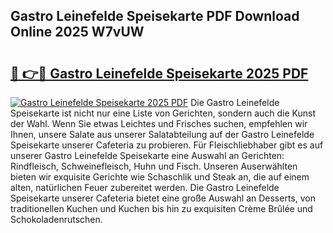 ## Gastro Leinefelde Speisekarte PDF Download Online 2025 W7vUW

# <h2><a href="http://gca69pq.nevu.top/?p=Gastro+Leinefelde+Speisekarte">🔗 👉🔴 Gastro Leinefelde Speisekarte 2025 PDF</a></h2>

[![Gastro Leinefelde Speisekarte 2025 PDF](https://i.imgur.com/dBaPXMq.png)](http://gca69pq.nevu.top/?p=Gastro+Leinefelde+Speisekarte)
Die Gastro Leinefelde Speisekarte ist nicht nur eine Liste von Gerichten, sondern auch die Kunst der Wahl. Wenn Sie etwas Leichtes und Frisches suchen, empfehlen wir Ihnen, unsere Salate aus unserer Salatabteilung auf der Gastro Leinefelde Speisekarte unserer Cafeteria zu probieren. Für Fleischliebhaber gibt es auf unserer Gastro Leinefelde Speisekarte eine Auswahl an Gerichten: Rindfleisch, Schweinefleisch, Huhn und Fisch. Unseren Auserwählten bieten wir exquisite Gerichte wie Schaschlik und Steak an, die auf einem alten, natürlichen Feuer zubereitet werden. Die Gastro Leinefelde Speisekarte unserer Cafeteria bietet eine große Auswahl an Desserts, von traditionellen Kuchen und Kuchen bis hin zu exquisiten Crème Brûlée und Schokoladenrutschen.
